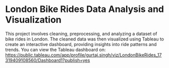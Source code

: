 # London Bike Rides Data Analysis and Visualization

This project involves cleaning, preprocessing, and analyzing a dataset of bike rides in London. The cleaned data was then visualized using Tableau to create an interactive dashboard, providing insights into ride patterns and trends. You can view the Tableau dashboard on: https://public.tableau.com/app/profile/gurtaj.singh/viz/LondonBikeRides_17319409108560/Dashboard1?publish=yes
